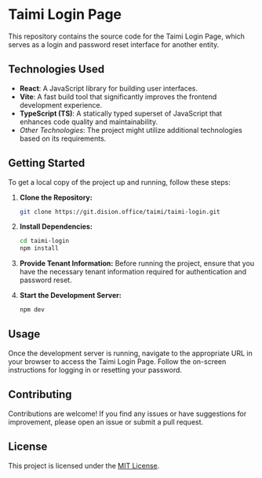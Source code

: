 # Taimi Login Page

This repository contains the source code for the Taimi Login Page, which serves as a login and password reset interface for another entity.

## Technologies Used
- **React**: A JavaScript library for building user interfaces.
- **Vite**: A fast build tool that significantly improves the frontend development experience.
- **TypeScript (TS)**: A statically typed superset of JavaScript that enhances code quality and maintainability.
- *Other Technologies*: The project might utilize additional technologies based on its requirements.

## Getting Started
To get a local copy of the project up and running, follow these steps:

1. **Clone the Repository:**
    ```bash
    git clone https://git.dision.office/taimi/taimi-login.git
    ```
   
2. **Install Dependencies:**
    ```bash
    cd taimi-login
    npm install
    ```

3. **Provide Tenant Information:**
    Before running the project, ensure that you have the necessary tenant information required for authentication and password reset.

4. **Start the Development Server:**
    ```bash
    npm dev
    ```

## Usage
Once the development server is running, navigate to the appropriate URL in your browser to access the Taimi Login Page. Follow the on-screen instructions for logging in or resetting your password.

## Contributing
Contributions are welcome! If you find any issues or have suggestions for improvement, please open an issue or submit a pull request.

## License
This project is licensed under the [MIT License](LICENSE).
